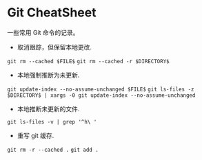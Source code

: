 # Git CheatSheet

一些常用 Git 命令的记录。

- 取消跟踪，但保留本地更改.

`git rm --cached $FILE$`
`git rm --cached -r $DIRECTORY$`

- 本地强制推断为未更新.

`git update-index --no-assume-unchanged $FILE$`
`git ls-files -z $DIRECTORY$ | xargs -0 git update-index --no-assume-unchanged`

- 本地推断未更新的文件.

`git ls-files -v | grep '^h\ '`

- 重写 git 缓存.

`git rm -r --cached .`
`git add .`
